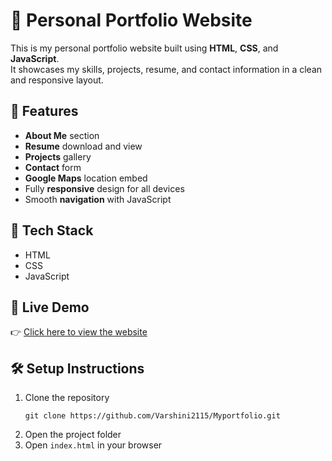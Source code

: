 
# 💼 Personal Portfolio Website

This is my personal portfolio website built using **HTML**, **CSS**, and **JavaScript**.  
It showcases my skills, projects, resume, and contact information in a clean and responsive layout.

## 🌟 Features

- **About Me** section  
- **Resume** download and view  
- **Projects** gallery  
- **Contact** form  
- **Google Maps** location embed  
- Fully **responsive** design for all devices  
- Smooth **navigation** with JavaScript

## 🚀 Tech Stack

- HTML  
- CSS  
- JavaScript  

## 📍 Live Demo

👉 [Click here to view the website](http://127.0.0.1:5500/index1.html#)

## 🛠 Setup Instructions

1. Clone the repository  
   ```
   git clone https://github.com/Varshini2115/Myportfolio.git
   ```
2. Open the project folder  
3. Open `index.html` in your browser

